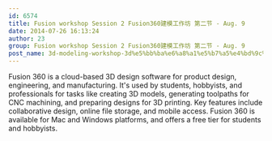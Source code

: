 ```yaml
---
id: 6574
title: Fusion workshop Session 2 Fusion360建模工作坊 第二节 - Aug. 9
date: 2014-07-26 16:13:24
author: 23
group: Fusion workshop Session 2 Fusion360建模工作坊 第二节 - Aug. 9
post_name: 3d-modeling-workshop-3d%e5%bb%ba%e6%a8%a1%e5%b7%a5%e4%bd%9c%e5%9d%8afusion360-aug-2-9
---
```


Fusion 360 is a cloud-based 3D design software for product design, engineering, and manufacturing. It's used by students, hobbyists, and professionals for tasks like creating 3D models, generating toolpaths for CNC machining, and preparing designs for 3D printing.  Key features include collaborative design, online file storage, and mobile access.  Fusion 360 is available for Mac and Windows platforms, and offers a free tier for students and hobbyists.